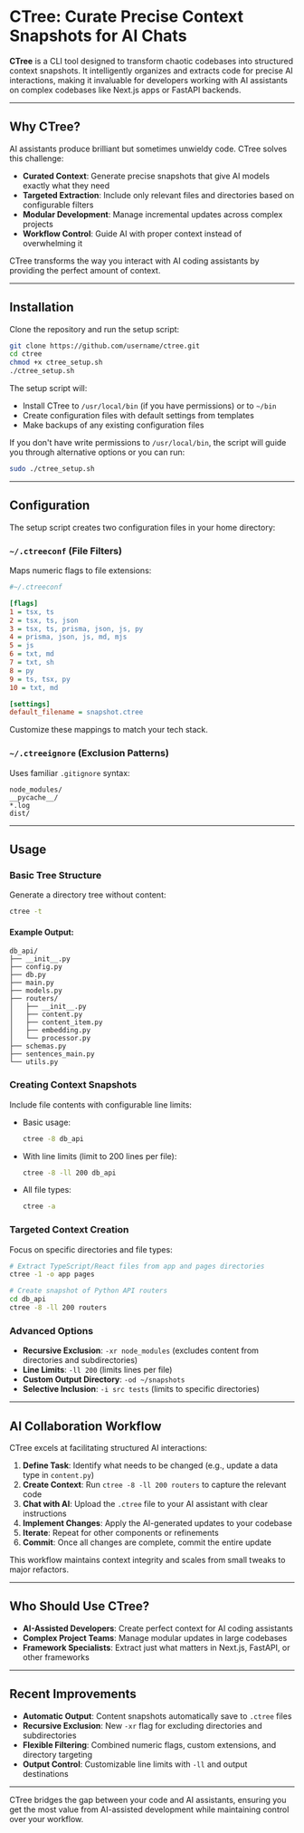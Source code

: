 # CTree: Curate Precise Context Snapshots for AI Chats

**CTree** is a CLI tool designed to transform chaotic codebases into structured context snapshots. It intelligently organizes and extracts code for precise AI interactions, making it invaluable for developers working with AI assistants on complex codebases like Next.js apps or FastAPI backends.

---

## Why CTree?

AI assistants produce brilliant but sometimes unwieldy code. CTree solves this challenge:

- **Curated Context**: Generate precise snapshots that give AI models exactly what they need
- **Targeted Extraction**: Include only relevant files and directories based on configurable filters
- **Modular Development**: Manage incremental updates across complex projects
- **Workflow Control**: Guide AI with proper context instead of overwhelming it

CTree transforms the way you interact with AI coding assistants by providing the perfect amount of context.

---

## Installation

Clone the repository and run the setup script:

```sh
git clone https://github.com/username/ctree.git
cd ctree
chmod +x ctree_setup.sh
./ctree_setup.sh
```

The setup script will:
- Install CTree to `/usr/local/bin` (if you have permissions) or to `~/bin`
- Create configuration files with default settings from templates
- Make backups of any existing configuration files

If you don't have write permissions to `/usr/local/bin`, the script will guide you through alternative options or you can run:

```sh
sudo ./ctree_setup.sh
```

---

## Configuration

The setup script creates two configuration files in your home directory:

### `~/.ctreeconf` (File Filters)

Maps numeric flags to file extensions:

```ini
#~/.ctreeconf

[flags]
1 = tsx, ts
2 = tsx, ts, json
3 = tsx, ts, prisma, json, js, py
4 = prisma, json, js, md, mjs
5 = js
6 = txt, md
7 = txt, sh
8 = py
9 = ts, tsx, py
10 = txt, md

[settings]
default_filename = snapshot.ctree
```

Customize these mappings to match your tech stack.

### `~/.ctreeignore` (Exclusion Patterns)

Uses familiar `.gitignore` syntax:

```gitignore
node_modules/
__pycache__/
*.log
dist/
```

---

## Usage

### Basic Tree Structure

Generate a directory tree without content:

```sh
ctree -t
```

#### Example Output:
```
db_api/
├── __init__.py
├── config.py
├── db.py
├── main.py
├── models.py
├── routers/
│   ├── __init__.py
│   ├── content.py
│   ├── content_item.py
│   ├── embedding.py
│   └── processor.py
├── schemas.py
├── sentences_main.py
└── utils.py
```

### Creating Context Snapshots

Include file contents with configurable line limits:

- Basic usage:
  ```sh
  ctree -8 db_api
  ```

- With line limits (limit to 200 lines per file):
  ```sh
  ctree -8 -ll 200 db_api
  ```

- All file types:
  ```sh
  ctree -a
  ```

### Targeted Context Creation

Focus on specific directories and file types:

```sh
# Extract TypeScript/React files from app and pages directories
ctree -1 -o app pages

# Create snapshot of Python API routers
cd db_api
ctree -8 -ll 200 routers
```

### Advanced Options

- **Recursive Exclusion**: `-xr node_modules` (excludes content from directories and subdirectories)
- **Line Limits**: `-ll 200` (limits lines per file)
- **Custom Output Directory**: `-od ~/snapshots`
- **Selective Inclusion**: `-i src tests` (limits to specific directories)

---

## AI Collaboration Workflow

CTree excels at facilitating structured AI interactions:

1. **Define Task**: Identify what needs to be changed (e.g., update a data type in `content.py`)
2. **Create Context**: Run `ctree -8 -ll 200 routers` to capture the relevant code
3. **Chat with AI**: Upload the `.ctree` file to your AI assistant with clear instructions
4. **Implement Changes**: Apply the AI-generated updates to your codebase
5. **Iterate**: Repeat for other components or refinements
6. **Commit**: Once all changes are complete, commit the entire update

This workflow maintains context integrity and scales from small tweaks to major refactors.

---

## Who Should Use CTree?

- **AI-Assisted Developers**: Create perfect context for AI coding assistants
- **Complex Project Teams**: Manage modular updates in large codebases
- **Framework Specialists**: Extract just what matters in Next.js, FastAPI, or other frameworks

---

## Recent Improvements

- **Automatic Output**: Content snapshots automatically save to `.ctree` files
- **Recursive Exclusion**: New `-xr` flag for excluding directories and subdirectories
- **Flexible Filtering**: Combined numeric flags, custom extensions, and directory targeting
- **Output Control**: Customizable line limits with `-ll` and output destinations

---

CTree bridges the gap between your code and AI assistants, ensuring you get the most value from AI-assisted development while maintaining control over your workflow.
